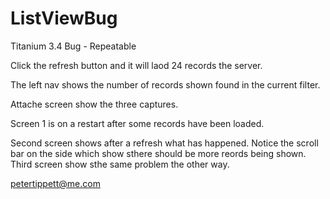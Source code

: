 ListViewBug
===========

Titanium 3.4 Bug - Repeatable


Click the refresh button and it will laod 24 records the server.

The left nav shows the number of records shown found in the current filter.

Attache screen show the three captures.

Screen 1 is on a restart after some records have been loaded.

Second screen shows after a refresh what has happened. Notice the scroll bar on the side which show sthere should be more reords being shown.  Third screen show sthe same problem the other way.

petertippett@me.com

